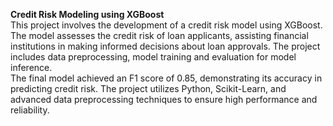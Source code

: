 __Credit Risk Modeling using XGBoost__  
This project involves the development of a credit risk model using XGBoost. The model assesses the credit risk of loan applicants, assisting financial institutions in making informed decisions about loan approvals. The project includes data preprocessing, model training and evaluation for model inference.  
The final model achieved an F1 score of 0.85, demonstrating its accuracy in predicting credit risk. The project utilizes Python, Scikit-Learn, and advanced data preprocessing techniques to ensure high performance and reliability.
